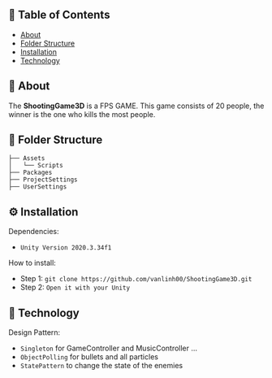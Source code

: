 ## :open_book: Table of Contents
- [About](#pencil-about)
- [Folder Structure](#cactus-folder-structure)
- [Installation](#gear-installation)
- [Technology](#rocket-technology)

## :pencil: About
The **ShootingGame3D** is a FPS GAME. This game consists of 20 people, the winner is the one who kills the most people. 

## :cactus: Folder Structure

    ├── Assets
    │   └── Scripts
    ├── Packages
    ├── ProjectSettings
    ├── UserSettings

## :gear: Installation

Dependencies:
- `Unity Version 2020.3.34f1`

How to install:
- Step 1: `git clone https://github.com/vanlinh00/ShootingGame3D.git `
- Step 2: `Open it with your Unity`

## :rocket: Technology
Design Pattern:
- `Singleton` for GameController and MusicController ...
- `ObjectPolling` for bullets and all particles
- `StatePattern` to change the state of the enemies
